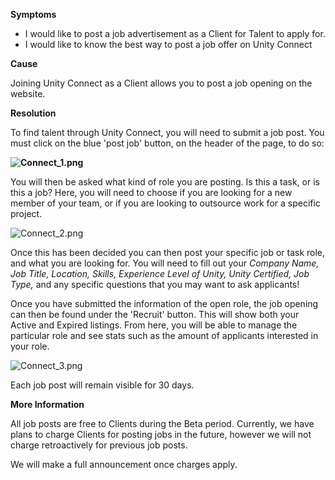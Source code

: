 

**Symptoms**


- I would like to post a job advertisement as a Client for Talent to apply for.
- I would like to know the best way to post a job offer on Unity Connect



**Cause**



Joining Unity Connect as a Client allows you to post a job opening on the website.



**Resolution**



To find talent through Unity Connect, you will need to submit a job post. You must click on the blue 'post job' button, on the header of the page, to do so:



**![Connect_1.png](/hc/article_attachments/115005980863/Connect_1.png)**



You will then be asked what kind of role you are posting. Is this a task, or is this a job? Here, you will need to choose if you are looking for a new member of your team, or if you are looking to outsource work for a specific project.



![Connect_2.png](/hc/article_attachments/115005980983/Connect_2.png)



Once this has been decided you can then post your specific job or task role, and what you are looking for. You will need to fill out your  *Company Name, Job Title, Location, Skills, Experience Level of Unity, Unity Certified, Job Type,* and any specific questions that you may want to ask applicants!



Once you have submitted the information of the open role, the job opening can then be found under the 'Recruit' button. This will show both your Active and Expired listings. From here, you will be able to manage the particular role and see stats such as the amount of applicants interested in your role.



![Connect_3.png](/hc/article_attachments/115005981843/Connect_3.png)



Each job post will remain visible for 30 days.



**More Information**



All job posts are free to Clients during the Beta period. Currently, we have plans to charge Clients for posting jobs in the future, however we will not charge retroactively for previous job posts.



We will make a full announcement once charges apply.

